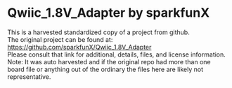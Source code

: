 
# Qwiic_1.8V_Adapter by sparkfunX  
This is a harvested standardized copy of a project from github.  
The original project can be found at:  
https://github.com/sparkfunX/Qwiic_1.8V_Adapter  
Please consult that link for additional, details, files, and license information.  
Note: It was auto harvested and if the original repo had more than one board file or anything out of the ordinary the files here are likely not representative.  
    